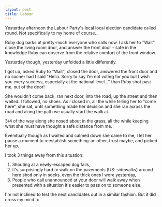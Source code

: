 ```yaml
---
layout: post
title: Labour
---
```


Yesterday afternoon the Labour Party's local local election candidate called round.  Not specifically to my home of course…

Ruby dog barks at pretty-much everyone who calls now.  I ask her to "Wait", close the living room door, and answer the front door - safe in the knowledge Ruby can observe from the relative comfort of the front window.

Yesterday though, yesterday unfolded a little differently.

I got up, asked Ruby to "Wait", closed the door, answered the front door and no sooner had I said "Hello. Sorry to say I'm not voting for you but I wish you every success, especially at the national level…" than Ruby shot past me, out of the door!

She wouldn't come back, ran next door, into the road, up the street and then waited.  I followed, no shoes.  As I closed in, all the while telling her to "come here", she sat, until something made her decision and she ran across the road and along the path we usually start the walk at.

3/4 of the way along she nosed about in the grass, all the while keeping what she must have thought a safe distance from me.

Evemtually though as I waited and calmed down she came to me, I let her pause a moment to reestablish something-or-other, trust maybe, and picked her up.

I took 3 things away from this situation:

1. Shouting at a newly-escaped dog fails,
2. It's surprisingly hard to walk on the pavements (US: sidewalks) around here shod only in socks, even the thick ones I wore yesterday,
3. People who call unannounced at your door will walk away when presented with a situation it's easier to pass on to someone else.

I'm not inclined to test the next candidates out in a similar fashion.  But it did cross my mind to.

